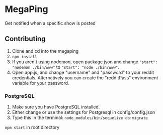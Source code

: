 # MegaPing
Get notified when a specific show is posted

## Contributing
1. Clone and cd into the megaping
2. ```npm install```
3. If you aren't using nodemon, open package.json and change ```"start": "nodemon ./bin/www"``` to ```"start": "node ./bin/www"```.
3. Open app.js, and change "username" and "password" to your reddit credentials. Alternatively you can create the "redditPass" environment variable for your password.

### PostgreSQL
1. Make sure you have PostgreSQL installed. 
2. Either change or use the settings for Postgresql in config/config.json
3. Type this in the terminal: ```node_modules/bin/sequelize db:migrate```

```npm start``` in root directory
